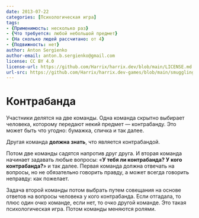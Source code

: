 ```yaml
---
date: 2013-07-22
categories: [Психологическая игра]
tags:
- {Применимость: несколько раз}
- {Что требуется: любой небольшой предмет}
- {На сколько людей рассчитано: от 4}
- {Подвижность: нет}
author: Anton Sergienko
author-email: anton.b.sergienko@gmail.com
license: CC BY 4.0
license-url: https://github.com/Harrix/harrix.dev/blob/main/LICENSE.md
url-src: https://github.com/Harrix/harrix.dev-games/blob/main/smuggling/smuggling.md
---
```


# Контрабанда

Участники делятся на две команды. Одна команда скрытно выбирает человека, которому передают некий предмет — контрабанду. Это может быть что угодно: бумажка, спичка и так далее.

Другая команда **должна знать**, что является контрабандой.

Потом две команды садятся напротив друг друга. И вторая команда начинает задавать любые вопросы: «**У тебя ли контрабанда? У кого контрабанда?**» и так далее. Первая команда должна отвечать на вопросы, но не обязательно говорить правду, а может всегда говорить неправду: как пожелает.

Задача второй команды потом выбрать путем совещания на основе ответов на вопросы человека у кого контрабанда. Если отгадала, то плюс один очко команде, если нет, то очко другой команде. Это такая психологическая игра. Потом команды меняются ролями.
